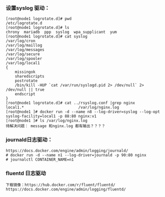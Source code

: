 ### 设置syslog 驱动：
	[root@node1 logrotate.d]# pwd
	/etc/logrotate.d
	[root@node1 logrotate.d]# ls
	chrony  mariadb  ppp  syslog  wpa_supplicant  yum
	[root@node1 logrotate.d]# cat syslog 
	/var/log/cron
	/var/log/maillog
	/var/log/messages
	/var/log/secure
	/var/log/spooler
	/var/log/local1
	{
	    missingok
	    sharedscripts
	    postrotate
		/bin/kill -HUP `cat /var/run/syslogd.pid 2> /dev/null` 2> /dev/null || true
	    endscript
	}
	[root@node1 logrotate.d]# cat ../rsyslog.conf |grep nginx
	local1.* 						/var/log/nginx.log
	[root@node1 ]# docker run -d --name n8 --log-driver=syslog --log-opt syslog-facility=local1 -p 88:80 nginx:v1
	[root@node1 ]# ls /var/log/nginx.log
	待解决问题： message 和nginx.log 都有输出？？？？

### journald日志驱动：
	https://docs.docker.com/engine/admin/logging/journald/
	# docker run -d --name n1 --log-driver=journald -p 90:80 nginx
	# journalctl CONTAINER_NAME=n1
	
### fluentd 日志驱动
	下载镜像：https://hub.docker.com/r/fluent/fluentd/
	https://docs.docker.com/engine/admin/logging/fluentd/



